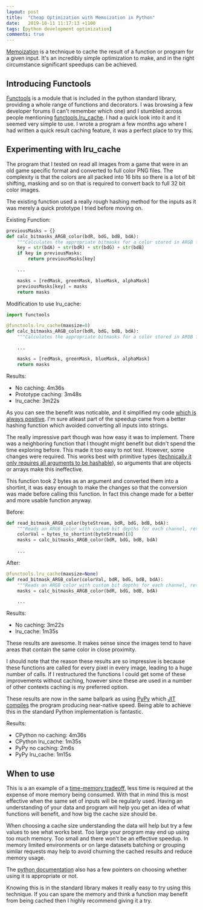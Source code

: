```yaml
---
layout: post
title:  "Cheap Optimization with Memoization in Python"
date:   2019-10-11 11:17:13 +1100
tags: [python development optimization]
comments: true
---
```


[Memoization](https://en.wikipedia.org/wiki/Memoization) is a technique to cache the result of a function or program for a given input. It's an incredibly simple optimization to make, and in the right circumstance significant speedups can be achieved.

<!--more-->

## Introducing Functools

[Functools](https://docs.python.org/3/library/functools.html#module-functools) is a module that is included in the python standard library, providing a whole range of functions and decorators. I was browsing a few developer forums (I can't remember which one) and I stumbled across people mentioning [functools.lru_cache](https://docs.python.org/3/library/functools.html#functools.lru_cache). I had a quick look into it and it seemed very simple to use. I wrote a program a few months ago where I had written a quick result caching feature, it was a perfect place to try this.

## Experimenting with lru_cache

The program that I tested on read all images from a game that were in an old game specific format and converted to full color PNG files. The complexity is that the colors are all packed into 16 bits so there is a lot of bit shifting, masking and so on that is required to convert back to full 32 bit color images.

The existing function used a really rough hashing method for the inputs as it was merely a quick prototype I tried before moving on.

Existing Function:
```python
previousMasks = {}
def calc_bitmasks_ARGB_color(bdR, bdG, bdB, bdA):
    """Calculates the appropriate bitmasks for a color stored in ARGB format."""
    key = str(bdA) + str(bdR) + str(bdG) + str(bdB)	
    if key in previousMasks:	
        return previousMasks[key]

    ...

    masks = [redMask, greenMask, blueMask, alphaMask]
    previousMasks[key] = masks	
    return masks
```

Modification to use lru_cache:
```python
import functools

@functools.lru_cache(maxsize=8)
def calc_bitmasks_ARGB_color(bdR, bdG, bdB, bdA):
    """Calculates the appropriate bitmasks for a color stored in ARGB format."""

    ...

    masks = [redMask, greenMask, blueMask, alphaMask]
    return masks
```

Results:
* No caching: 4m36s
* Prototype caching: 3m48s
* lru_cache: 3m22s

As you can see the benefit was noticable, and it simplified my code [which is always positive](https://blog.codinghorror.com/the-best-code-is-no-code-at-all/). I'm sure atleast part of the speedup came from a better hashing function which avoided converting all inputs into strings.

The really impressive part though was how easy it was to implement. There was a neighboring function that I thought might benefit but didn't spend the time exploring before. This made it too easy to not test. However, some changes were required. This works best with primitive types ([technically it only requires all arguments to be hashable](https://docs.python.org/3/library/functools.html#functools.lru_cache)), so arguments that are objects or arrays make this ineffective.

This function took 2 bytes as an argument and converted them into a shortint, it was easy enough to make the changes so that the conversion was made before calling this function. In fact this change made for a better and more usable function anyway.

Before:

```python
def read_bitmask_ARGB_color(byteStream, bdR, bdG, bdB, bdA):	
    """Reads an ARGB color with custom bit depths for each channel, returns in RGBA format"""
    colorVal = bytes_to_shortint(byteStream)[0]	
    masks = calc_bitmasks_ARGB_color(bdR, bdG, bdB, bdA)
    
    ...
```

After:
```python
@functools.lru_cache(maxsize=None)
def read_bitmask_ARGB_color(colorVal, bdR, bdG, bdB, bdA):
    """Reads an ARGB color with custom bit depths for each channel, returns in RGBA format"""
    masks = calc_bitmasks_ARGB_color(bdR, bdG, bdB, bdA)

    ...
```

Results:
* No caching: 3m22s
* lru_cache: 1m35s

These results are awesome. It makes sense since the images tend to have areas that contain the same color in close proximity.

I should note that the reason these results are so impressive is because these functions are called for every pixel in every image, leading to a huge number of calls. If I restructured the functions I could get some of these improvements without caching, however since these are used in a number of other contexts caching is my preferred option.

These results are now in the same ballpark as using [PyPy](https://pypy.org/) which [JIT compiles](https://en.wikipedia.org/wiki/Just-in-time_compilation) the program producing near-native speed. Being able to achieve this in the standard Python implementation is fantastic.

Results:
* CPython no caching: 4m36s
* CPython lru_cache: 1m35s
* PyPy no caching: 2m6s
* PyPy lru_cache: 1m15s


## When to use

This is a an example of a [time-memory tradeoff](https://en.wikipedia.org/wiki/Space%E2%80%93time_tradeoff), less time is required at the expense of more memory being consumed. With that in mind this is most effective when the same set of inputs will be regularly used. Having an understanding of your data and program will help you get an idea of what functions will benefit, and how big the cache size should be.

When choosing a cache size understanding the data will help but try a few values to see what works best. Too large your program may end up using too much memory. Too small and there won't be an effective speedup. In memory limited environments or on large datasets batching or grouping similar requests may help to avoid churning the cached results and reduce memory usage.

The [python documentation](https://docs.python.org/3/library/functools.html#functools.lru_cache) also has a few pointers on choosing whether using it is appropriate or not.

Knowing this is in the standard library makes it really easy to try using this technique. If you can spare the memory and think a function may benefit from being cached then I highly recommend giving it a try.